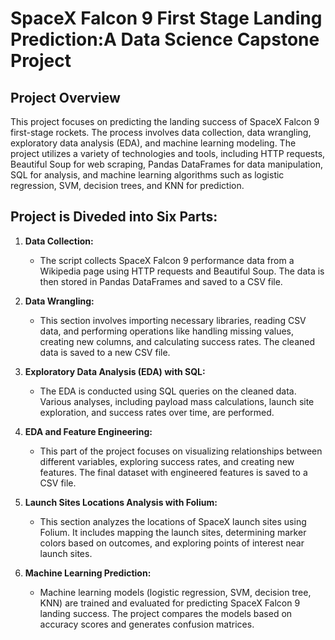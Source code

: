 # SpaceX Falcon 9 First Stage Landing Prediction:A Data Science Capstone Project

## Project Overview
This project focuses on predicting the landing success of SpaceX Falcon 9 first-stage rockets. The process involves data collection, data wrangling, exploratory data analysis (EDA), and machine learning modeling. The project utilizes a variety of technologies and tools, including HTTP requests, Beautiful Soup for web scraping, Pandas DataFrames for data manipulation, SQL for analysis, and machine learning algorithms such as logistic regression, SVM, decision trees, and KNN for prediction.

## Project is Diveded into Six Parts:
1. **Data Collection:**
   - The script collects SpaceX Falcon 9 performance data from a Wikipedia page using HTTP requests and Beautiful Soup. The data is then stored in Pandas DataFrames and saved to a CSV file.

2. **Data Wrangling:**
   - This section involves importing necessary libraries, reading CSV data, and performing operations like handling missing values, creating new columns, and calculating success rates. The cleaned data is saved to a new CSV file.

3. **Exploratory Data Analysis (EDA) with SQL:**
   - The EDA is conducted using SQL queries on the cleaned data. Various analyses, including payload mass calculations, launch site exploration, and success rates over time, are performed.

4. **EDA and Feature Engineering:**
   - This part of the project focuses on visualizing relationships between different variables, exploring success rates, and creating new features. The final dataset with engineered features is saved to a CSV file.

5. **Launch Sites Locations Analysis with Folium:**
   - This section analyzes the locations of SpaceX launch sites using Folium. It includes mapping the launch sites, determining marker colors based on outcomes, and exploring points of interest near launch sites.

6. **Machine Learning Prediction:**
   - Machine learning models (logistic regression, SVM, decision tree, KNN) are trained and evaluated for predicting SpaceX Falcon 9 landing success. The project compares the models based on accuracy scores and generates confusion matrices.
